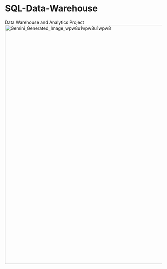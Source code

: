 # SQL-Data-Warehouse
Data Warehouse and Analytics Project
<img width="1344" height="768" alt="Gemini_Generated_Image_wpw8u1wpw8u1wpw8" src="https://github.com/user-attachments/assets/3ed5cbcb-f9d0-4d89-9fb4-5710b46a9e5a" />


